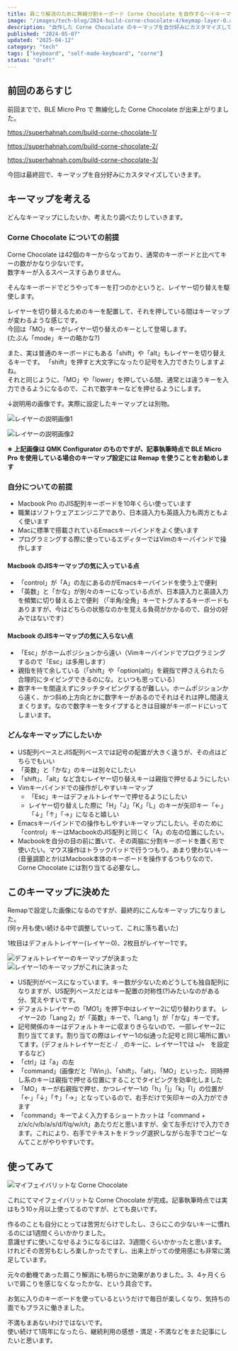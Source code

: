 ```yaml
---
title: 肩こり解消のために無線分割キーボード Corne Chocolate を自作する〜④キーマップ設定編〜"
image: "/images/tech-blog/2024-build-corne-chocolate-4/keymap-layer-0.avif"
description: "自作した Corne Chocolate のキーマップを自分好みにカスタマイズしていきます。"
published: "2024-05-07"
updated: "2025-04-12"
category: "tech"
tags: ["keyboard", "self-made-keyboard", "corne"]
status: "draft"
---
```


## 前回のあらすじ

前回までで、BLE Micro Pro で 無線化した Corne Chocolate が出来上がりました。

https://superhahnah.com/build-corne-chocolate-1/

https://superhahnah.com/build-corne-chocolate-2/

https://superhahnah.com/build-corne-chocolate-3/

今回は最終回で、キーマップを自分好みにカスタマイズしていきます。

## キーマップを考える

どんなキーマップにしたいか、考えたり調べたりしていきます。

### Corne Chocolate についての前提

Corne Chocolate は42個のキーからなっており、通常のキーボードと比べてキーの数がかなり少ないです。  
数字キーが入るスペースすらありません。

そんなキーボードでどうやってキーを打つのかというと、レイヤー切り替えを駆使します。

レイヤーを切り替えるためのキーを配置して、それを押している間はキーマップが変わるような感じです。  
今回は「MO」キーがレイヤー切り替えのキーとして登場します。  
(たぶん「mode」キーの略かな?)

また、実は普通のキーボードにもある「shift」や「alt」もレイヤーを切り替えるキーです。 「shift」を押すと大文字になったり記号を入力できたりしますよね。  
それと同じように、「MO」や「lower」を押している間、通常とは違うキーを入力できるようになるので、これで数字キーなどを押せるようにします。

↓説明用の画像です。実際に設定したキーマップとは別物。

![レイヤーの説明画像1](/images/tech-blog/2024-build-corne-chocolate-4/explain-keymap-layers.avif)

![レイヤーの説明画像2](/images/tech-blog/2024-build-corne-chocolate-4/explain-layer-1-keymap.avif)

**※ 上記画像は QMK Configurator のものですが、記事執筆時点で BLE Micro Pro を使用している場合のキーマップ設定には Remap を使うことをお勧めします**

### 自分についての前提

- Macbook Pro のJIS配列キーボードを10年くらい使っています
- 職業はソフトウェアエンジニアであり、日本語入力も英語入力も両方ともよく使います
- Macに標準で搭載されているEmacsキーバインドをよく使います
- プログラミングする際に使っているエディターではVimのキーバインドで操作します

#### Macbook のJISキーマップの気に入っている点

- 「control」が「A」の左にあるのがEmacsキーバインドを使う上で便利
- 「英数」と「かな」が別々のキーになっている点が、日本語入力と英語入力を頻繁に切り替える上で便利
  （「半角/全角」キーでトグルするキーボードもありますが、今はどちらの状態なのかを覚える負荷がかかるので、自分の好みではないです）

#### Macbook のJISキーマップの気に入らない点

- 「Esc」がホームポジションから遠い（Vimキーバインドでプログラミングするので「Esc」は多用します）
- 親指を持て余している（「shift」や「option(alt)」を親指で押さえられたら合理的にタイピングできるのにな。といつも思っている）
- 数字キーを間違えずにタッチタイピングするが難しい。ホームポジションから遠く、かつ斜め上方向とかに数字キーがあるのでそれはそれは押し間違えまくります。なので数字キーをタイプするときは目線がキーボードにいってしまいます。

### どんなキーマップにしたいか

- US配列ベースとJIS配列ベースでは記号の配置が大きく違うが、その点はどちらでもいい
- 「英数」と「かな」のキーは別々にしたい
- 「shift」、「alt」など含むレイヤー切り替えキーは親指で押せるようにしたい
- Vimキーバインドでの操作がしやすいキーマップ
  - 「Esc」キーはデフォルトレイヤーで押せるようにしたい
  - レイヤー切り替えした際に「H」「J」「K」「L」のキーが矢印キー「←」「↓」「↑」「→」になると嬉しい
- Emacsキーバインドでの操作もしやすいキーマップにしたい。そのために「control」キーはMacbookのJIS配列と同じく「A」の左の位置にしたい。
- Macbookを自分の目の前に置いて、その両脇に分割キーボードを置く形で使いたい。マウス操作はトラックパッドで行うつもり。あまり使わないキー(音量調節とか)はMacbook本体のキーボードを操作するつもりなので、Corne Chocolate には割り当てる必要なし。

## このキーマップに決めた

Remapで設定した画像になるのですが、最終的にこんなキーマップになりました。  
(何ヶ月も使い続ける中で調整していって、これに落ち着いた)

1枚目はデフォルトレイヤー(レイヤー0)、2枚目がレイヤー1です。

![デフォルトレイヤーのキーマップが決まった](/images/tech-blog/2024-build-corne-chocolate-4/keymap-layer-0.avif)
![レイヤー1のキーマップがこれに決まった](/images/tech-blog/2024-build-corne-chocolate-4/keymap-layer-1.avif)

- US配列がベースになっています。キー数が少ないためどうしても独自配列になりますが、US配列ベースだとはキー配置の対称性(?)みたいなのがある分、覚えやすいです。
- デフォルトレイヤーの「MO1」を押下中はレイヤー2に切り替わります。 レイヤー2の「Lang 2」が「英数」キーで、「Lang 1」が「かな」キーです。
- 記号関係のキーはデフォルトキーに収まりきらないので、一部レイヤー2に割り当ててます。割り当ての際はレイヤー1の似通った記号と同じ場所に置いてます。(デフォルトレイヤーだと`-`/` _`のキーに、レイヤー1では `=`/`+`　を設定するなど)
- 「ctrl」は「a」の左
- 「command」(画像だと「Win」)、「shift」、「alt」、「MO」といった、同時押し系のキーは親指で押せる位置にすることでタイピングを効率化しました
- 「MO」キーが右親指で押せ、かつレイヤー1の「h」「j」「k」「l」の位置が「←」「↓」「↑」「→」となっているので、右手だけで矢印キーの入力ができます
- 「command」キーでよく入力するショートカットは「command + z/x/c/v/b/a/s/d/f/q/w/r/t」あたりだと思いますが、全て左手だけで入力できます。これにより、右手でテキストをドラッグ選択しながら左手でコピーなんてことがやりやすいです。

## 使ってみて

![マイフェイバリットな Corne Chocolate](/images/tech-blog/2024-build-corne-chocolate-4/my-corne-chocolate.avif)

これにてマイフェイバリットな Corne Chocolate が完成。記事執筆時点では実はもう10ヶ月以上使ってるのですが、とても良いです。

作るのことも自分にとっては苦労だらけでしたし、さらにこの少ないキーに慣れるのには1週間くらいかかりました。  
意識せずに使いこなせるようになるには2、3週間くらいかかったと思います。  
けれどその苦労もむしろ楽しかったですし、出来上がっての使用感にも非常に満足しています。

元々の動機であった肩こり解消にも明らかに効果がありました。3、4ヶ月くらいで肩こりを感じなくなったかな、という具合です。

お気に入りのキーボードを使っているというだけで毎日が楽しくなり、気持ちの面でもプラスに働きました。

不満もまあないわけではないです。  
使い続けて1周年になったら、継続利用の感想・満足・不満などをまた記事にしたいと思います。
